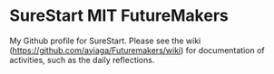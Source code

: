 # SureStart MIT FutureMakers
My Github profile for SureStart. Please see the wiki (https://github.com/aviaga/Futuremakers/wiki) for documentation of activities, such as the daily reflections.
